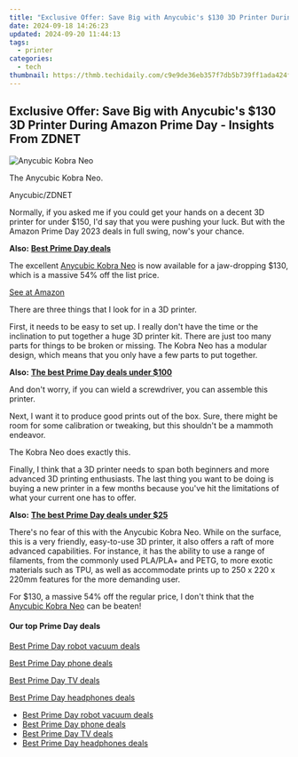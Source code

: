 ```yaml
---
title: "Exclusive Offer: Save Big with Anycubic's $130 3D Printer During Amazon Prime Day - Insights From ZDNET"
date: 2024-09-18 14:26:23
updated: 2024-09-20 11:44:13
tags:
  - printer
categories:
  - tech
thumbnail: https://thmb.techidaily.com/c9e9de36eb357f7db5b739ff1ada424f8276ace6815f6a294b656d072c86df72.jpg
---
```


## Exclusive Offer: Save Big with Anycubic's $130 3D Printer During Amazon Prime Day - Insights From ZDNET

![Anycubic Kobra Neo](https://www.zdnet.com/a/img/resize/da3b3cda30788114022819ed49190258695be716/2023/07/11/b4e1bfe4-805b-48d7-882d-49c30930e388/bg-01-1.jpg?auto=webp&width=1280)

The Anycubic Kobra Neo.

Anycubic/ZDNET

Normally, if you asked me if you could get your hands on a decent 3D printer for under $150, I'd say that you were pushing your luck. But with the Amazon Prime Day 2023 deals in full swing, now's your chance. 

**Also:** [**Best Prime Day deals**](https://www.zdnet.com/article/the-best-amazon-prime-day-deals/)

The excellent [Anycubic Kobra Neo](https://buy.geni.us/Proxy.ashx?TSID=368250&GR%5FURL=https%3A%2F%2Fwww.anrdoezrs.net%2Flinks%2F9041660%2Ftype%2Fdlg%2Fsid%2Fzd-%5F%5FCOM%5FCLICK%5FID%5F%5F-dtp%2Fhttps%3A%2F%2Fwww.amazon.com%2FAnycubic-Pre-Installed-Precision-Removable-220%C3%97220%C3%97250mm%2Fdp%2FB0BK1MPNVN%3Ftag%3Dzd-buy-button-20%26ascsubtag%3D%5F%5FCOM%5FCLICK%5FID%5F%5F%7C09b693e2-19ba-43d1-8fab-9a3c86a73b3b%7Cdtp&dtb=1) is now available for a jaw-dropping $130, which is a massive 54% off the list price. 

[See at Amazon](https://buy.geni.us/Proxy.ashx?TSID=368250&GR%5FURL=https%3A%2F%2Fwww.anrdoezrs.net%2Flinks%2F9041660%2Ftype%2Fdlg%2Fsid%2Fzd-%5F%5FCOM%5FCLICK%5FID%5F%5F-dtp%2Fhttps%3A%2F%2Fwww.amazon.com%2FAnycubic-Pre-Installed-Precision-Removable-220%C3%97220%C3%97250mm%2Fdp%2FB0BK1MPNVN%3Futm%5Fsource%3DCommissionJunction%26utm%5Fmedium%3DAffiliate%26utm%5Fcampaign%3D9041660%5FCNET%2BMedia%2BGroup%2B%28Commerce%29%5FLD~External~Enterprise~MKTPLCE~Other~National~Affiliate~www.amazon.com%26utm%5Fcontent%3D~~EN%26cjevent%3Deb5fffb2200011ee83a0cefa0a82b821%26cjdata%3DMXxOfDB8WXww%26tag%3Dzd-buy-button-20%26ascsubtag%3D%5F%5FCOM%5FCLICK%5FID%5F%5F%7C09b693e2-19ba-43d1-8fab-9a3c86a73b3b%7Cdtp&dtb=1)

There are three things that I look for in a 3D printer.

First, it needs to be easy to set up. I really don't have the time or the inclination to put together a huge 3D printer kit. There are just too many parts for things to be broken or missing. The Kobra Neo has a modular design, which means that you only have a few parts to put together. 

**Also:** [**The best Prime Day deals under $100**](https://www.zdnet.com/home-and-office/best-amazon-prime-day-2023-deals-under-100/)

And don't worry, if you can wield a screwdriver, you can assemble this printer. 

Next, I want it to produce good prints out of the box. Sure, there might be room for some calibration or tweaking, but this shouldn't be a mammoth endeavor. 

The Kobra Neo does exactly this. 

Finally, I think that a 3D printer needs to span both beginners and more advanced 3D printing enthusiasts. The last thing you want to be doing is buying a new printer in a few months because you've hit the limitations of what your current one has to offer. 

**Also:** [**The best Prime Day deals under $25**](https://www.zdnet.com/home-and-office/best-amazon-prime-day-deals-under-25/)

There's no fear of this with the Anycubic Kobra Neo. While on the surface, this is a very friendly, easy-to-use 3D printer, it also offers a raft of more advanced capabilities. For instance, it has the ability to use a range of filaments, from the commonly used PLA/PLA+ and PETG, to more exotic materials such as TPU, as well as accommodate prints up to 250 x 220 x 220mm features for the more demanding user.

For $130, a massive 54% off the regular price, I don't think that the [Anycubic Kobra Neo](https://buy.geni.us/Proxy.ashx?TSID=368250&GR%5FURL=https%3A%2F%2Fwww.anrdoezrs.net%2Flinks%2F9041660%2Ftype%2Fdlg%2Fsid%2Fzd-%5F%5FCOM%5FCLICK%5FID%5F%5F-dtp%2Fhttps%3A%2F%2Fwww.amazon.com%2FAnycubic-Pre-Installed-Precision-Removable-220%C3%97220%C3%97250mm%2Fdp%2FB0BK1MPNVN%3Ftag%3Dzd-buy-button-20%26ascsubtag%3D%5F%5FCOM%5FCLICK%5FID%5F%5F%7C09b693e2-19ba-43d1-8fab-9a3c86a73b3b%7Cdtp&dtb=1) can be beaten!

#### Our top Prime Day deals

[Best Prime Day robot vacuum deals](https://www.zdnet.com/article/best-october-prime-day-robot-vacuum-deals-2023-still-available/ "Best Prime Day robot vacuum deals")

[Best Prime Day phone deals](https://www.zdnet.com/article/best-october-prime-day-phone-deals-2023-still-available/ "Best Prime Day phone deals")

[Best Prime Day TV deals](https://www.zdnet.com/article/best-october-prime-day-tv-deals-2023-still-available/ "Best Prime Day TV deals")

[Best Prime Day headphones deals](https://www.zdnet.com/article/best-headphones-deals-still-available-october-prime-day-2023/ "Best Prime Day headphones deals")

* [Best Prime Day robot vacuum deals](https://www.zdnet.com/article/best-october-prime-day-robot-vacuum-deals-2023-still-available/ "Best Prime Day robot vacuum deals")
* [Best Prime Day phone deals](https://www.zdnet.com/article/best-october-prime-day-phone-deals-2023-still-available/ "Best Prime Day phone deals")
* [Best Prime Day TV deals](https://www.zdnet.com/article/best-october-prime-day-tv-deals-2023-still-available/ "Best Prime Day TV deals")
* [Best Prime Day headphones deals](https://www.zdnet.com/article/best-headphones-deals-still-available-october-prime-day-2023/ "Best Prime Day headphones deals")

<ins class="adsbygoogle"
     style="display:block"
     data-ad-format="autorelaxed"
     data-ad-client="ca-pub-7571918770474297"
     data-ad-slot="1223367746"></ins>



<ins class="adsbygoogle"
     style="display:block"
     data-ad-client="ca-pub-7571918770474297"
     data-ad-slot="8358498916"
     data-ad-format="auto"
     data-full-width-responsive="true"></ins>
